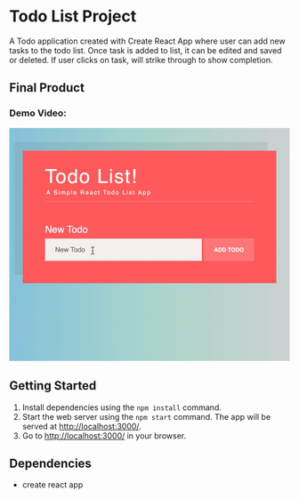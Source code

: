 # Todo List Project

A Todo application created with Create React App where user can add new tasks to the todo list. Once task is added to list, it can be edited and saved or deleted. If user clicks on task, will strike through to show completion.

## Final Product

### Demo Video:

!["demo"](./public/todolistdemo.gif)

## Getting Started

1. Install dependencies using the `npm install` command.
2. Start the web server using the `npm start` command. The app will be served at <http://localhost:3000/>.
3. Go to <http://localhost:3000/> in your browser.

## Dependencies

- create react app
